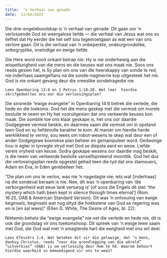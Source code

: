 ```yaml
---
title:  ’n Verhaal van genade
date:  11/04/2023
---
```


Die drie-engeleboodskap is ’n verhaal van genade. Dit gaan oor ’n verlossende God se weergalose liefde — die verhaal van Jesus wat ons so liefhet dat Hy eerder die hel self sou tegemoetgaan as wat een van ons verlore gaan. Dit is die verhaal van ’n onbeperkte, ondeurgrondelike, onbegryplike, oneindige en ewige liefde.

Die Here word nooit onkant betrap nie. Hy is nie onderhewig aan die wispelturigheid van die mens en die keuses wat ons maak nie. Soos ons reeds gesien het, is Sy plan om ons van die heerskappy van sonde te red, nie inderhaas saamgeflans ná die sonde-nagmerrie kop uitgesteek het nie. God is nie onkant gevang deur die vreeslike sondetragedie nie.

`Lees Openbaring 13:8 en 1 Petrus 1:18-20. Wat leer  hierdie skrifgedeeltes ons oor die verlossingsplan?`

Die sinsnede “ewige evangelie” in Openbaring 14:6 betrek die verlede, die hede en die toekoms. God het die mens geskep met die vermoë om morele besluite te neem en Hy het vooruitgesien dat ons verkeerde keuses kon maak. Die oomblik toe ons klaar geskape is, het ons oor daardie Godgegewe vermoë beskik, en daarmee saam die vermoë om in opstand teen God en sy liefdevolle karakter te kom. Al manier om hierdie harde werklikheid te vermy, sou wees om robot-wesens te skep wat deur een of ander Godgegewe kosmiese plan beheer en gemanipuleer word. Gedwonge trou is egter in lynregte stryd met God se diepste aard en wese. Liefde vereis vryheid van keuse. Sodra geskape wesens oor daardie mag beskik, is die neem van verkeerde besluite vanselfsprekend moontlik. God het dus die verlossingsplan reeds opgestel gehad teen die tyd dat ons stamouers, Adam en Eva, in Eden gerebelleer het.

“Die plan om ons te verlos, was nie ’n nagedagte nie; iets wat [inderhaas] na die sondeval beraam is nie. Nee, dit was ’n openbaring van ‘die verborgenheid wat eeue lank verswyg is’ [of soos die Engels dit stel: ‘the mystery which hath been kept in silence through times eternal’] (Rom. 16:25, OAB & American Standard Version). Dit was ’n ontvouing van ewige beginsels, beginsels wat nog altyd die hoekstene van God se regering was en is [en sal wees]” (Ellen G. White, The Desire of Ages, bl. 22).

Nietemin behels die “ewige evangelie” nie net die verlede en hede nie, dit is ook die grondslag vir ons toekomshoop. Dit spreek van ’n ewige lewe saam met God, die God wat met ’n smagtende hart die ewigheid met ons wil deel.

`Lees Efesiërs 1:4. Wat beteken dit vir die gelowige, dat ’n mens, danksy Christus, reeds “voor die grondlegging van die wêreld” “uitverkies” (OAB) is om verlossing deur Hom te hê. Waarom behoort hierdie waarheid so bemoedigend vir ons te wees?`